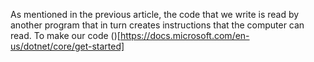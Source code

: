 As mentioned in the previous article, the code that we write is read by another program that in turn creates instructions that the computer can read. To make our code ()[https://docs.microsoft.com/en-us/dotnet/core/get-started]
